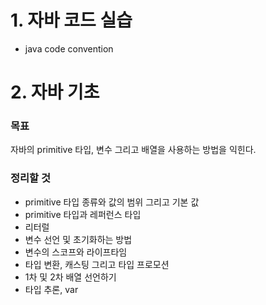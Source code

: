 # 1. 자바 코드 실습
- java code convention

# 2. 자바 기초
### 목표
자바의 primitive 타입, 변수 그리고 배열을 사용하는 방법을 익힌다.
### 정리할 것
- primitive 타입 종류와 값의 범위 그리고 기본 값
- primitive 타입과 레퍼런스 타입
- 리터럴
- 변수 선언 및 초기화하는 방법
- 변수의 스코프와 라이프타임
- 타입 변환, 캐스팅 그리고 타입 프로모션
- 1차 및 2차 배열 선언하기
- 타입 추론, var